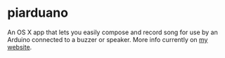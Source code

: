 # piarduano
An OS X app that lets you easily compose and record song for use by an Arduino connected to a buzzer or speaker.
More info currently on <a href="http://www.hangar42.nl/article.php?title=piarduano">my website</a>.
